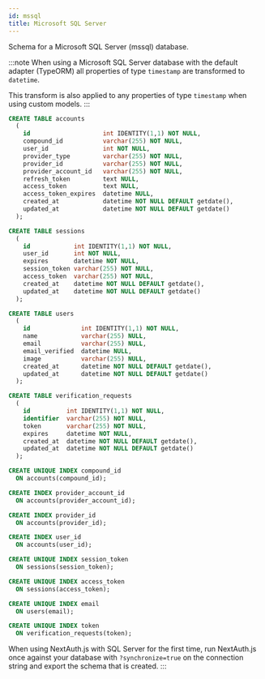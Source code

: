 ```yaml
---
id: mssql
title: Microsoft SQL Server
---
```


Schema for a Microsoft SQL Server (mssql) database.

:::note
When using a Microsoft SQL Server database with the default adapter (TypeORM) all properties of type `timestamp` are transformed to `datetime`.

This transform is also applied to any properties of type `timestamp` when using custom models.
:::

```sql
CREATE TABLE accounts
  (
    id                    int IDENTITY(1,1) NOT NULL,
    compound_id           varchar(255) NOT NULL,
    user_id               int NOT NULL,
    provider_type         varchar(255) NOT NULL,
    provider_id           varchar(255) NOT NULL,
    provider_account_id   varchar(255) NOT NULL,
    refresh_token         text NULL,
    access_token          text NULL,
    access_token_expires  datetime NULL,
    created_at            datetime NOT NULL DEFAULT getdate(),
    updated_at            datetime NOT NULL DEFAULT getdate()
  );

CREATE TABLE sessions
  (
    id            int IDENTITY(1,1) NOT NULL,
    user_id       int NOT NULL,
    expires       datetime NOT NULL,
    session_token varchar(255) NOT NULL,
    access_token  varchar(255) NOT NULL,
    created_at    datetime NOT NULL DEFAULT getdate(),
    updated_at    datetime NOT NULL DEFAULT getdate()
  );

CREATE TABLE users
  (
    id              int IDENTITY(1,1) NOT NULL,
    name            varchar(255) NULL,
    email           varchar(255) NULL,
    email_verified  datetime NULL,
    image           varchar(255) NULL,
    created_at      datetime NOT NULL DEFAULT getdate(),
    updated_at      datetime NOT NULL DEFAULT getdate()
  );

CREATE TABLE verification_requests
  (
    id          int IDENTITY(1,1) NOT NULL,
    identifier  varchar(255) NOT NULL,
    token       varchar(255) NOT NULL,
    expires     datetime NOT NULL,
    created_at  datetime NOT NULL DEFAULT getdate(),
    updated_at  datetime NOT NULL DEFAULT getdate()
  );

CREATE UNIQUE INDEX compound_id
  ON accounts(compound_id);

CREATE INDEX provider_account_id
  ON accounts(provider_account_id);

CREATE INDEX provider_id
  ON accounts(provider_id);

CREATE INDEX user_id
  ON accounts(user_id);

CREATE UNIQUE INDEX session_token
  ON sessions(session_token);

CREATE UNIQUE INDEX access_token
  ON sessions(access_token);

CREATE UNIQUE INDEX email
  ON users(email);

CREATE UNIQUE INDEX token
  ON verification_requests(token);
```

When using NextAuth.js with SQL Server for the first time, run NextAuth.js once against your database with `?synchronize=true` on the connection string and export the schema that is created.
:::
